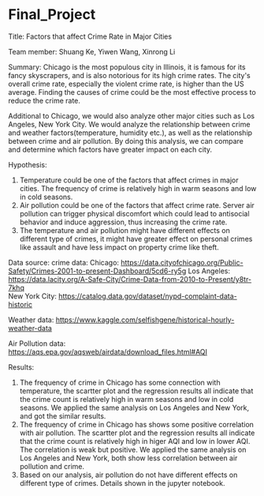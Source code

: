 # Final_Project
Title: Factors that affect Crime Rate in Major Cities

Team member: 
Shuang Ke, Yiwen Wang, Xinrong Li


Summary: Chicago is the most populous city in Illinois, it is famous for its fancy skyscrapers, and is also notorious for its high crime rates. The city's overall crime rate, especially the violent crime rate, is higher than the US average. Finding the causes of crime could be the most effective process to reduce the crime rate.


Additional to Chicago, we would also analyze other major cities such as Los Angeles, New York City. We would analyze the relationship between crime and weather factors(temperature, humidity etc.), as well as the relationship between crime and air pollution. By doing this analysis, we can compare and determine which factors have greater impact on each city.


Hypothesis:
1. Temperature could be one of the factors that affect crimes in major cities. The frequency of crime is relatively high in warm seasons and low in cold seasons.
2. Air pollution could be one of the factors that affect crime rate. Server air pollution can trigger physical discomfort which could lead to antisocial behavior and induce aggression, thus increasing the crime rate.
3. The temperature and air pollution might have different effects on different type of crimes, it might have greater effect on personal crimes like assault and have less impact on property crime like theft.


Data source:
crime data: 
Chicago: https://data.cityofchicago.org/Public-Safety/Crimes-2001-to-present-Dashboard/5cd6-ry5g 
Los Angeles: https://data.lacity.org/A-Safe-City/Crime-Data-from-2010-to-Present/y8tr-7khq   
New York City: https://catalog.data.gov/dataset/nypd-complaint-data-historic

Weather data: https://www.kaggle.com/selfishgene/historical-hourly-weather-data

Air Pollution data: https://aqs.epa.gov/aqsweb/airdata/download_files.html#AQI


Results:

1. The frequency of crime in Chicago has some connection with temperature, the scartter plot and the regression results all indicate that the crime count is relatively high in warm seasons and low in cold seasons. We applied the same analysis on Los Angeles and New York, and got the similar results.
2. The frequency of crime in Chicago has shows some positive correlation with air pollution. The scartter plot and the regression results all indicate that the crime count is relatively high in higer AQI and low in lower AQI. The correlation is weak but positive. We applied the same analysis on Los Angeles and New York, both show less correlation between air pollution and crime.
3. Based on our analysis, air pollution do not have different effects on different type of crimes. 
Details shown in the jupyter notebook.
